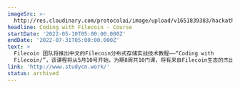 ```yaml
---
imageSrc: >-
  http://res.cloudinary.com/protocolai/image/upload/v1651839383/hackathons/dtx9dawrwsumq7jfpvru.jpg
headline: Coding with Filecoin - Course
startDate: '2022-05-10T05:00:00.000Z'
endDate: '2022-07-31T05:00:00.000Z'
text: >
  Filecoin 团队将推出中文的Filecoin分布式存储实战技术教程——“Coding with
  Filecoin/”，该课程将从5月10号开始，为期8周共10门课，将有来自Filecoin生态的杰出开发者进行手把手代码教学，课程结束后将进行一场为期30天、线上线下相结合的Filecoin黑客松Hackathon大赛，欢迎大家积极参与!
link: 'http://www.studycn.work/'
status: archived
---
```


